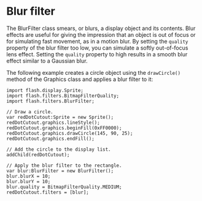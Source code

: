 # Blur filter

<div>

The BlurFilter class smears, or blurs, a display object and its contents. Blur
effects are useful for giving the impression that an object is out of focus or
for simulating fast movement, as in a motion blur. By setting the `quality`
property of the blur filter too low, you can simulate a softly out-of-focus lens
effect. Setting the `quality` property to high results in a smooth blur effect
similar to a Gaussian blur.

The following example creates a circle object using the `drawCircle()` method of
the Graphics class and applies a blur filter to it:

    import flash.display.Sprite;
    import flash.filters.BitmapFilterQuality;
    import flash.filters.BlurFilter;

    // Draw a circle.
    var redDotCutout:Sprite = new Sprite();
    redDotCutout.graphics.lineStyle();
    redDotCutout.graphics.beginFill(0xFF0000);
    redDotCutout.graphics.drawCircle(145, 90, 25);
    redDotCutout.graphics.endFill();

    // Add the circle to the display list.
    addChild(redDotCutout);

    // Apply the blur filter to the rectangle.
    var blur:BlurFilter = new BlurFilter();
    blur.blurX = 10;
    blur.blurY = 10;
    blur.quality = BitmapFilterQuality.MEDIUM;
    redDotCutout.filters = [blur];

</div>
